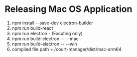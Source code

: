 # Releasing Mac OS Application
1. npm install --save-dev electron-builder
2. npm run build-react
3. npm run electron - (Excuting only)
4. npm run build-electron -- --mac
5. npm run build-electron -- --win
6. compiled file path = /court-manager/dist/mac-arm64